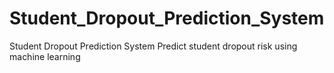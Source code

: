 # Student_Dropout_Prediction_System
Student Dropout Prediction System Predict student dropout risk using machine learning

